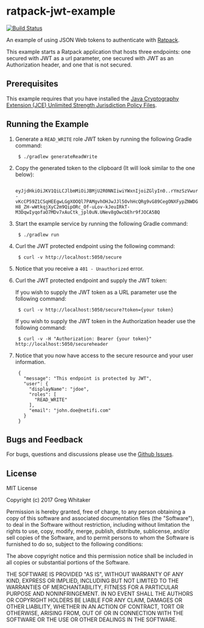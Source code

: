 # ratpack-jwt-example
[![Build Status](https://travis-ci.org/gregwhitaker/ratpack-jwt-example.svg?branch=master)](https://travis-ci.org/gregwhitaker/ratpack-jwt-example)

An example of using JSON Web tokens to authenticate with [Ratpack](http://www.ratpack.io).

This example starts a Ratpack application that hosts three endpoints: one secured with JWT as a url parameter, one secured with JWT as an Authorization header, and one that is not secured.

## Prerequisites
This example requires that you have installed the [Java Cryptography Extension (JCE) Unlimited Strength Jurisdiction Policy Files](http://www.oracle.com/technetwork/java/javase/downloads/jce8-download-2133166.html).

## Running the Example
1. Generate a `READ_WRITE` role JWT token by running the following Gradle command:

        $ ./gradlew generateReadWrite
    
2. Copy the generated token to the clipboard (It will look similar to the one below):

        eyJjdHkiOiJKV1QiLCJlbmMiOiJBMjU2R0NNIiwiYWxnIjoiZGlyIn0..rYmzSzVwurf_tJRk.VL_IzEqi9bihjSd44W8HCTIm2tfVqMTCAHklSxbsteO67mZ0nqxXfeo7h7D0tWy0Wk4Hg7jJngBu5Thd2m5S27xUlS9YsakkROmIOkdnsCs5j4mv5Qd9PgPRxSWAH2qC_K7fywpGlUoPojGO03MA0odbR9PPS4WpuBlealgKF2gAbcfADokyNy897AehcmEJ6ZRwzP--vKcCP59Z1CSqHEEgwLGgXOOQl7PAMgvhOHJwJJl5OvhHcQRg9vG89CegONXFypZNWDGv0LtcCjJ-H8_ZH-wWtkqjXyC2m9QipORc_Of-uLov-kJeuIRkT-M3DqwIyqofaO7MDv7xAuCtk_jpl0uN.UNev8gOwcbEhr9fJOCA5BQ

3. Start the example service by running the following Gradle command:

        $ ./gradlew run

4. Curl the JWT protected endpoint using the following command:

        $ curl -v http://localhost:5050/secure
        
5. Notice that you receive a `401 - Unauthorized` error.

6. Curl the JWT protected endpoint and supply the JWT token:

    If you wish to supply the JWT token as a URL parameter use the following command:
    
        $ curl -v http://localhost:5050/secure?token={your token}
        
    If you wish to supply the JWT token in the Authorization header use the following command:
    
        $ curl -v -H "Authorization: Bearer {your token}" http://localhost:5050/secureheader

7. Notice that you now have access to the secure resource and your user information.

        {
          "message": "This endpoint is protected by JWT",
          "user": {
            "displayName": "jdoe",
            "roles": [
              "READ_WRITE"
            ],
            "email": "john.doe@netifi.com"
          }
        }

## Bugs and Feedback
For bugs, questions and discussions please use the [Github Issues](https://github.com/gregwhitaker/ratpack-jwt-example/issues).

## License
MIT License

Copyright (c) 2017 Greg Whitaker

Permission is hereby granted, free of charge, to any person obtaining a copy
of this software and associated documentation files (the "Software"), to deal
in the Software without restriction, including without limitation the rights
to use, copy, modify, merge, publish, distribute, sublicense, and/or sell
copies of the Software, and to permit persons to whom the Software is
furnished to do so, subject to the following conditions:

The above copyright notice and this permission notice shall be included in all
copies or substantial portions of the Software.

THE SOFTWARE IS PROVIDED "AS IS", WITHOUT WARRANTY OF ANY KIND, EXPRESS OR
IMPLIED, INCLUDING BUT NOT LIMITED TO THE WARRANTIES OF MERCHANTABILITY,
FITNESS FOR A PARTICULAR PURPOSE AND NONINFRINGEMENT. IN NO EVENT SHALL THE
AUTHORS OR COPYRIGHT HOLDERS BE LIABLE FOR ANY CLAIM, DAMAGES OR OTHER
LIABILITY, WHETHER IN AN ACTION OF CONTRACT, TORT OR OTHERWISE, ARISING FROM,
OUT OF OR IN CONNECTION WITH THE SOFTWARE OR THE USE OR OTHER DEALINGS IN THE
SOFTWARE.
